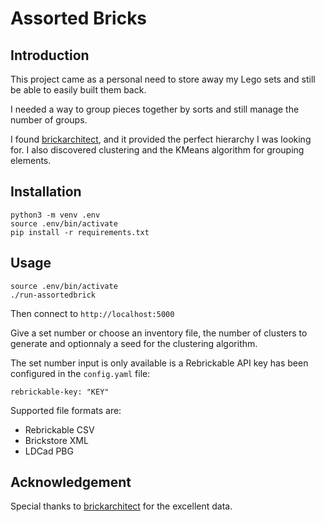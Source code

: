 # Assorted Bricks

## Introduction

This project came as a personal need to store away my Lego sets and still be able to easily built them back.

I needed a way to group pieces together by sorts and still manage the number of groups.

I found [brickarchitect](https://brickarchitect.com/), and it provided the perfect hierarchy I was looking for. I also discovered clustering and the KMeans algorithm for grouping elements.

## Installation

```
python3 -m venv .env
source .env/bin/activate
pip install -r requirements.txt
```

## Usage

```
source .env/bin/activate
./run-assortedbrick
```

Then connect to ```http://localhost:5000``` 

Give a set number or choose an inventory file, the number of clusters to generate and optionnaly a seed for the clustering algorithm.

The set number input is only available is a Rebrickable API key has been configured in the ``config.yaml`` file:

``
rebrickable-key: "KEY"
``

Supported file formats are:
 - Rebrickable CSV
 - Brickstore XML
 - LDCad PBG

## Acknowledgement

Special thanks to [brickarchitect](https://brickarchitect.com/) for the excellent data.